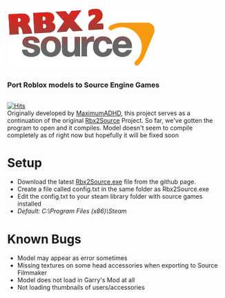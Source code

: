 # ![rbx2source](Resources/Images/smallRbx2SourceLogo.png)
### Port Roblox models to Source Engine Games
##
[![Hits](https://hits.seeyoufarm.com/api/count/incr/badge.svg?url=https%3A%2F%2Fgithub.com%2FStarLandRBLX%2FRbx2Source&count_bg=%2379C83D&title_bg=%23555555&icon=&icon_color=%23E7E7E7&title=hits&edge_flat=false)](https://hits.seeyoufarm.com)    
Originally developed by [MaximumADHD](https://github.com/MaximumADHD), this project serves as a continuation of the original [Rbx2Source](https://github.com/MaximumADHD/Rbx2Source) Project. So far, we've gotten the program to open and it compiles. Model doesn't seem to compile completely as of right now but hopefully it will be fixed soon

# Setup
- Download the latest [Rbx2Source.exe]() file from the github page.       
- Create a file called config.txt in the same folder as Rbx2Source.exe      
- Edit the config.txt to your steam library folder with source games installed      
- *Default: C:\Program Files (x86)\Steam*     

# Known Bugs
- Model may appear as error sometimes
- Missing textures on some head accessories when exporting to Source Filmmaker
- Model does not load in Garry's Mod at all
- Not loading thumbnails of users/accessories
